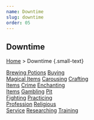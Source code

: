 ```yaml
---
name: Downtime
slug: downtime
order: 05
---
```

## Downtime
[Home](home) > Downtime {.small-text}

<div id="menu-container">
    <a href="brewing-potions">Brewing Potions</a>
    <a href="buying-magical-items">Buying<br/> Magical Items</a>
    <a href="carousing">Carousing</a>
    <a href="crafting-items">Crafting<br/> Items</a>
    <a href="crime">Crime</a>
    <a href="enchanting-items">Enchanting<br/> Items</a>
    <a href="gambling">Gambling</a>
    <a href="pit-fighting">Pit<br/> Fighting</a>
    <a href="practicing-profession">Practicing<br/> Profession</a>
    <a href="religious-service">Religious<br/> Service</a>
    <a href="researching">Researching</a>
    <a href="training">Training</a>
</div>
